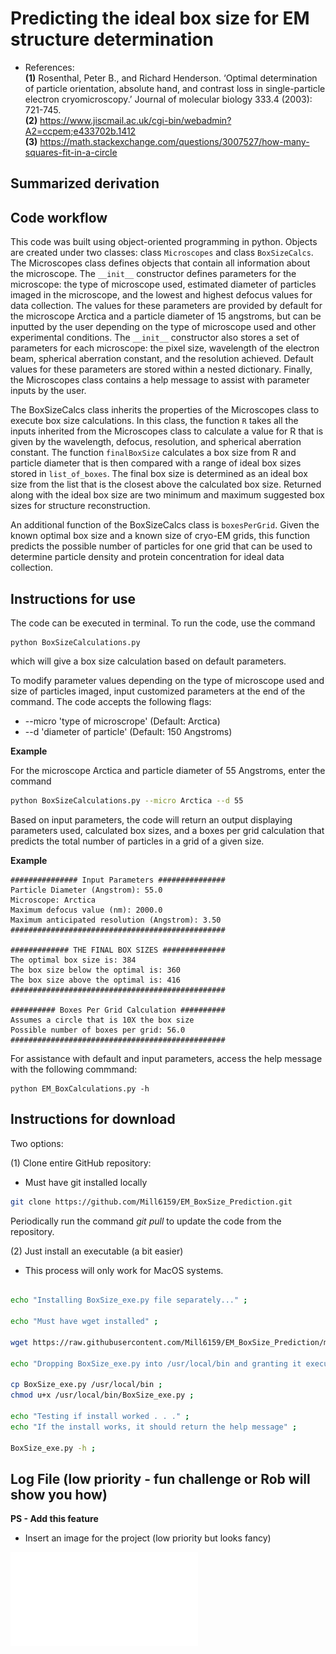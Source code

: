 # Predicting the ideal box size for EM structure determination  
* References:   
__(1)__  Rosenthal, Peter B., and Richard Henderson. ‘Optimal determination of particle orientation, absolute hand, and contrast loss in single-particle electron cryomicroscopy.’ Journal of molecular biology 333.4 (2003): 721-745.  
__(2)__  https://www.jiscmail.ac.uk/cgi-bin/webadmin?A2=ccpem;e433702b.1412  
__(3)__  https://math.stackexchange.com/questions/3007527/how-many-squares-fit-in-a-circle

## Summarized derivation  

## Code workflow    

This code was built using object-oriented programming in python. Objects are created under two classes: class ```Microscopes``` and class ```BoxSizeCalcs```. The Microscopes class defines objects that contain all information about the microscope. The ```__init__``` constructor defines parameters for the microscope: the type of microscope used, estimated diameter of particles imaged in the microscope, and the lowest and highest defocus values for data collection. The values for these parameters are provided by default for the microscope Arctica and a particle diameter of 15 angstroms, but can be inputted by the user depending on the type of microscope used and other experimental conditions. The ```__init__``` constructor also stores a set of parameters for each microscope: the pixel size, wavelength of the electron beam, spherical aberration constant, and the resolution achieved. Default values for these parameters are stored within a nested dictionary. Finally, the Microscopes class contains a help message to assist with parameter inputs by the user.  

The BoxSizeCalcs class inherits the properties of the Microscopes class to execute box size calculations. In this class, the function ```R``` takes all the inputs inherited from the Microscopes class to calculate a value for R that is given by the wavelength, defocus, resolution, and spherical aberration constant. 
The function ```finalBoxSize``` calculates a box size from R and particle diameter that is then compared with a range of ideal box sizes stored in ```list_of_boxes```. The final box size is determined as an ideal box size from the list that is the closest above the calculated box size. Returned along with the ideal box size are two minimum and maximum suggested box sizes for structure reconstruction.  

An additional function of the BoxSizeCalcs class is ```boxesPerGrid```. Given the known optimal box size and a known size of cryo-EM grids, this function predicts the possible number of particles for one grid that can be used to determine particle density and protein concentration for ideal data collection.  

## Instructions for use 

The code can be executed in terminal. To run the code, use the command  
```
python BoxSizeCalculations.py
```
which will give a box size calculation based on default parameters.  

To modify parameter values depending on the type of microscope used and size of particles imaged, input customized parameters at the end of the command. The code accepts the following flags:  

* --micro 'type of microscrope' (Default: Arctica)  
* --d 'diameter of particle' (Default: 150 Angstroms)  


__Example__  

For the microscope Arctica and particle diameter of 55 Angstroms, enter the command  

```bash
python BoxSizeCalculations.py --micro Arctica --d 55
```

Based on input parameters, the code will return an output displaying parameters used, calculated box sizes, and a boxes per grid calculation that predicts the total number of particles in a grid of a given size.  

__Example__  
```
############### Input Parameters ###############
Particle Diameter (Angstrom): 55.0
Microscope: Arctica
Maximum defocus value (nm): 2000.0
Maximum anticipated resolution (Angstrom): 3.50
################################################

############# THE FINAL BOX SIZES ##############
The optimal box size is: 384
The box size below the optimal is: 360
The box size above the optimal is: 416
################################################

########## Boxes Per Grid Calculation ##########
Assumes a circle that is 10X the box size
Possible number of boxes per grid: 56.0
################################################
```

For assistance with default and input parameters, access the help message with the following commmand:  
```
python EM_BoxCalculations.py -h
```

## Instructions for download

Two options:  

(1) Clone entire GitHub repository:  

* Must have git installed locally  

```bash
git clone https://github.com/Mill6159/EM_BoxSize_Prediction.git
```

Periodically run the command _git pull_ to update the code from the repository.  

(2) Just install an executable (a bit easier)  

* This process will only work for MacOS systems.  

```bash

echo "Installing BoxSize_exe.py file separately..." ;

echo "Must have wget installed" ;

wget https://raw.githubusercontent.com/Mill6159/EM_BoxSize_Prediction/main/Scripts/BoxSize_exe.py ;

echo "Dropping BoxSize_exe.py into /usr/local/bin and granting it executable permission" ;

cp BoxSize_exe.py /usr/local/bin ;
chmod u+x /usr/local/bin/BoxSize_exe.py ;

echo "Testing if install worked . . ." ;
echo "If the install works, it should return the help message" ;

BoxSize_exe.py -h ;

```






## Log File (low priority - fun challenge or Rob will show you how)

**PS - Add this feature**

* Insert an image for the project (low priority but looks fancy)

![test](Images/BoxesPerGrid.pdf)
